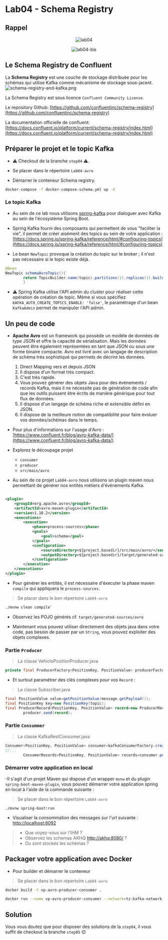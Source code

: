# Lab04 - Schema Registry

## Rappel

<p style="text-align:center">
<img src="lab04.png" alt="lab04" />
</p>


<p style="text-align:center">
<img src="lab04.bis.png" alt="lab04-bis" />
</p>

## Le Schema Registry de Confluent

La **Schema Registry** est une couche de stockage distribuée pour les schémas qui utilise Kafka comme mécanisme de
stockage sous-jacent.
![schema-registry-and-kafka.png](schema-registry-and-kafka.png)

La Schema Registry est sous licence `Confluent Community License`.

Le repository Github: [https://github.com/confluentinc/schema-registry](https://github.com/confluentinc/schema-registry)

La documentation officielle de
confluent: [https://docs.confluent.io/platform/current/schema-registry/index.html](https://docs.confluent.io/platform/current/schema-registry/index.html)

## Préparer le projet et le topic Kafka

- ⚠️ Checkout de la branche `step04` ⚠️.

- Se placer dans le répertoire `Lab04-avro`

- Démarrer le conteneur Schema registry.

```bash
docker-compose -f docker-compose-schema.yml up -d
```

### Le topic Kafka

- Au sein de ce lab nous utilisons [spring-kafka](https://spring.io/projects/spring-kafka) pour dialoguer avec Kafka au
  sein de l'écosystème Spring Boot.

- Spring Kafka fourni des composants qui permettent de vous "faciliter la vie", il permet de créer aisément des topics
  au sein de votre application :
  [https://docs.spring.io/spring-kafka/reference/html/#configuring-topics](https://docs.spring.io/spring-kafka/reference/html/#configuring-topics)

- Le bean `NewTopic` provoque la création du topic sur le broker ; il n'est pas nécessaire si le topic existe déjà.

```java
@Bean
NewTopic schemaAvroTopic(){
        return TopicBuilder.name(topic).partitions(1).replicas(1).build();
        }
```

- ⚠️ Spring Kafka utilise l'API admin du cluster pour réaliser cette opération de création de topic. Même si vous
  spécifiez `KAFKA_AUTO_CREATE_TOPICS_ENABLE: 'false'`, le paramétrage d'un bean `KafkaAdmin` permet de manipuler l'API
  admin.

## Un peu de code

- **Apache Avro** est un framework qui possède un modèle de données de type JSON et offre la capacité de sérialisation.
  Mais les données peuvent être également représentées en tant que JSON ou sous une forme binaire compacte. Avro est
  livré avec un langage de description de schéma très sophistiqué qui permets de décrire les données.
    1. Direct Mapping vers et depuis JSON
    2. Il dispose d'un format très compact.
    3. C'est très rapide.
    4. Vous pouvez générer des objets Java pour des événements / records Kafka, mais il ne nécessite pas de génération
       de code afin que les outils puissent être écrits de manière générique pour tout flux de données.
    5. Il dispose d'un langage de schéma riche et extensible défini en JSON.
    6. Il dispose de la meilleure notion de compatibilité pour faire évoluer vos données/schémas dans le temps.

- Pour plus d'informations sur l'usage
  d'Avro : [https://www.confluent.fr/blog/avro-kafka-data/](https://www.confluent.fr/blog/avro-kafka-data/)

- Explorez le découpage projet
    * `consumer`
    * `producer`
    * `src/main/avro`

- Au sein de ce projet `Lab04-avro` nous utilisons un plugin maven nous permettant de générer nos entités métiers
  d'événements Kafka.

```xml

<plugin>
    <groupId>org.apache.avro</groupId>
    <artifactId>avro-maven-plugin</artifactId>
    <version>1.10.2</version>
    <executions>
        <execution>
            <phase>process-sources</phase>
            <goals>
                <goal>schema</goal>
            </goals>
            <configuration>
                <sourceDirectory>${project.basedir}/src/main/avro/</sourceDirectory>
                <outputDirectory>${project.basedir}/target/generated-sources/avro</outputDirectory>
            </configuration>
        </execution>
    </executions>
</plugin>
```

- Pour générer les entités, il est nécessaire d'éxecuter la phase maven `compile` qui appliquera le `process-sources`.

> Se placer dans le bon répertoire `Lab04-avro`

```bash
./mvnw clean compile`
```

- Observez les POJO générés cf. `target/generated-sources/avro`

- Maintenant vous pouvez utiliser directement des objets java dans votre code, pas besoin de passer par un `String`,
  vous pouvez exploiter des objets complexes.

### Partie `Producer`

> La classe VehiclePositionProducer.java

```java
private final ProducerFactory<PositionKey, PositionValue> producerFactory;
```

- Et surtout paramétrer des clés complexes pour vos `Record` :

> La classe Subscriber.java

```java
final PositionValue value=getPositionValue(message.getPayload());
final PositionKey key=new PositionKey(topic);
final ProducerRecord<PositionKey, PositionValue> record=new ProducerRecord<>(kafkaTopic,key,value);
        producer.send(record);
```

### Partie `Consummer`

> La classe KafkaRestConsumer.java

```java
Consumer<PositionKey, PositionValue> consumer=kafkaConsumerFactory.createConsumer();
//...
        ConsumerRecords<PositionKey, PositionValue> records=consumer.poll(Duration.ofSeconds(5));
```

### Démarrer votre application en local

-Il s'agit d'un projet Maven qui dispose d'un wrapper `mvnw` et du plugin `spring-boot-maven-plugin`, vous pouvez
démarrer votre application spring en local à l'aide de la commande suivante :

> Se placer dans le bon répertoire `Lab04-avro`

```shell
./mvnw spring-boot:run
```

- Visualiser la consommation des messages sur l'url suivante : [http://localhost:8092](http://localhost:8092)

> * Que voyez-vous sur l'IHM ?
> * Observez les schemas AKHQ [http://akhq:8080/](http://localhost:8080/ui/server/schema) ?
> * Ou sont stockés les schémas ?

## Packager votre application avec Docker

- Pour builder et démarrer le conteneur

> Se placer dans le bon répertoire `Lab04-avro`

```bash
docker build -t vp-avro-producer-consumer .
```

```bash
docker run --name vp-avro-producer-consumer --network=tz-kafka-network -p 8092:8092 -d vp-avro-producer-consumer
```

## Solution

Vous vous doutez que pour disposer des solutions de la `step04`, il vous suffit de️ checkout la branche `step05` 😊